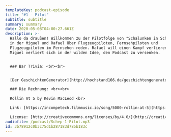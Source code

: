 ```yaml
---
templateKey: podcast-episode
title: "#1 - Pilot"
subtitle: subtitle
summary: summary
date: 2020-05-08T04:00:27.661Z
description: >-
  Hallo da draußen! Willkommen zu der Pilotfolge von "Schalunken in Schalunken",
  in der Miguel und Rafael über Flugzeugpiloten, Fernsehpiloten und
  Flugzeugpiloten im Fernsehen reden. Rafael will einen Kampf verlieren und
  Miguel verliert sich in der wilden Idee, den Podcast zu versenken. 


  ### Bar Trivia: <br><br>


  [Der GeschichtenGenerator](http://hochstand166.de/geschichtengenerator.html)

  ### Die Rechnung: <br><br>
   
  Rollin At 5 by Kevin MacLeod <br>

  Link: [https://incompetech.filmmusic.io/song/5000-rollin-at-5](https://incompetech.filmmusic.io/song/5000-rollin-at-5) <br>

  License: [http://creativecommons.org/licenses/by/4.0/](http://creativecommons.org/licenses/by/4.0/)
audiofile: /podcast/Schep-1-Pilot.mp3
id: 3b78912c0b3c75d1b287183d785b183c
---
```

